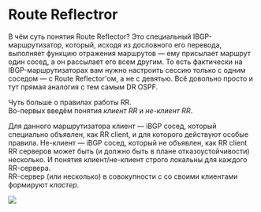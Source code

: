 # Route Reflectror

В чём суть понятия Route Reflector? Это специальный IBGP-маршрутизатор, который, исходя из дословного его перевода, выполняет функцию отражения маршрутов — ему присылает маршрут один сосед, а он рассылает его всем другим. То есть фактически на IBGP-маршрутизаторах вам нужно настроить сессию только с одним соседом — с Route Reflector'ом, а не с девятью. Всё довольно просто и тут прямая аналогия с тем самым DR OSPF.  

Чуть больше о правилах работы RR.  
Во-первых введём понятия _клиент RR_ и _не-клиент RR_.  

Для данного маршрутизатора клиент — iBGP сосед, который специально объявлен, как RR client, и для которого действуют особые правила. Не-клиент — iBGP сосед, который не объявлен, как RR client  
RR серверов может быть (и должно быть в плане отказоустойчивости) несколько. И понятия клиент/не-клиент строго локальны для каждого RR-сервера.  
RR-сервер (или несколько) в совокупности с со своими клиентами формируют _кластер_.  

![](http://img-fotki.yandex.ru/get/6721/83739833.2f/0_c7086_f2403a85_XL.png)  